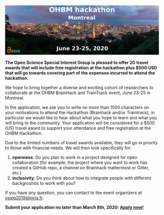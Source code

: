 ![landing_image](img/landing_hackathon_2020.jpg)

**The Open Science Special Interest Group is pleased to offer 20 travel awards that will include free registration at the hackathon plus $500 USD that will go towards covering part of the expenses incurred to attend the hackathon.**

We hope to bring together a diverse and exciting cohort of researchers to collaborate at the OHBM BrainHack and TrainTrack event, June 23-25 in Montreal.

In the application, we ask you to write no more than 1500 characters on your motivations to attend the Hackathon (Brainhack and/or Traintrack), in particular we would like to hear about what you hope to learn and what you will bring to the community. Your application will be considered for a $500 (US) travel award to support your attendance and free registration at the OHBM Hackathon.

Due to the limited numbers of travel awards available, they will go in priority to those with financial needs. We will then look specifically for:
1. **openness**: Do you plan to work in a project designed for open collaboration (for example, the project where you want to work has created a GitHub repo, a channel on Brainhack mattermost or Gitter, etc.)
2. **inclusivity**: Do you think about how to integrate people with different backgrounds to work with you?

If you have any question, you can contact to the event organizers at ossig2019@inria.fr.

**Submit your application no later than March 8th, 2020: [Apply now!](TBD)**
